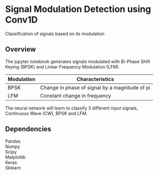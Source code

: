 # Signal Modulation Detection using Conv1D
 Classification of signals based on its modulation

## Overview
The jupyter notebook generates signals modulated with Bi-Phase Shift Keying (BPSK) and Linear Frequency Modulation (LFM). <br>

Modulation | Characteristics
-----------|-----------------
BPSK       |Change in phase of signal by a magnitude of pi 
LFM        |Constant change in frequency

The neural network will learn to classify 3 different input signals, Continuous Wave (CW), BPSK and LFM. <br>

## Dependencies
Pandas <br>
Numpy <br>
Scipy <br>
Matplotlib <br>
Keras <br>
Sklearn <br>

